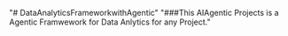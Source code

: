 "# DataAnalyticsFrameworkwithAgentic" 
"###This AIAgentic Projects is a Agentic Framwework for Data Anlytics for any Project."